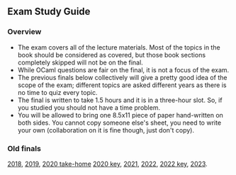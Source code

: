 ## Exam Study Guide

### Overview

*   The exam covers all of the lecture materials. Most of the topics in the book should be considered as covered, but those book sections completely skipped will not be on the final.
*   While OCaml questions are fair on the final, it is not a focus of the exam.
*   The previous finals below collectively will give a pretty good idea of the scope of the exam; different topics are asked different years as there is no time to quiz every topic.
*   The final is written to take 1.5 hours and it is in a three-hour slot.  So, if you studied you should not have a time problem.
*   You will be allowed to bring one 8.5x11 piece of paper hand-written on both sides. You cannot copy someone else's sheet, you need to write your own (collaboration on it is fine though, just don't copy).

### Old finals

[2018](final-18.html), [2019](final-19.html), [2020 take-home](final-20-take-home.html) [2020 key](final-20-key.pdf),  [2021](final-21.html),  [2022](final-22.html), [2022 key](final-22-key.pdf), [2023](final-23.html).
